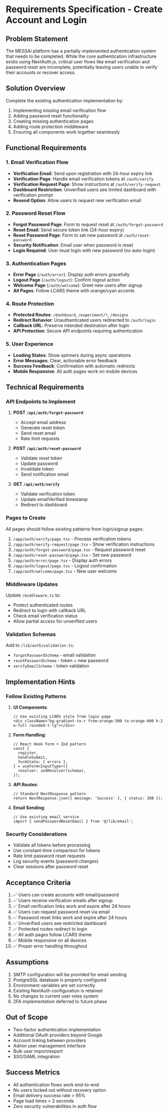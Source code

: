 # Requirements Specification - Create Account and Login

## Problem Statement

The MESSAi platform has a partially implemented authentication system that needs
to be completed. While the core authentication infrastructure exists using
NextAuth.js, critical user flows like email verification and password reset are
incomplete, potentially leaving users unable to verify their accounts or recover
access.

## Solution Overview

Complete the existing authentication implementation by:

1. Implementing missing email verification flow
2. Adding password reset functionality
3. Creating missing authentication pages
4. Adding route protection middleware
5. Ensuring all components work together seamlessly

## Functional Requirements

### 1. Email Verification Flow

- **Verification Email**: Send upon registration with 24-hour expiry link
- **Verification Page**: Handle email verification tokens at `/auth/verify`
- **Verification Request Page**: Show instructions at `/auth/verify-request`
- **Dashboard Restriction**: Unverified users see limited dashboard with
  verification prompt
- **Resend Option**: Allow users to request new verification email

### 2. Password Reset Flow

- **Forgot Password Page**: Form to request reset at `/auth/forgot-password`
- **Reset Email**: Send secure token link (24-hour expiry)
- **Reset Password Page**: Form to set new password at `/auth/reset-password`
- **Security Notification**: Email user when password is reset
- **Login Required**: User must login with new password (no auto-login)

### 3. Authentication Pages

- **Error Page** (`/auth/error`): Display auth errors gracefully
- **Logout Page** (`/auth/logout`): Confirm logout action
- **Welcome Page** (`/auth/welcome`): Greet new users after signup
- **All Pages**: Follow LCARS theme with orange/cyan accents

### 4. Route Protection

- **Protected Routes**: `/dashboard`, `/experiment/*`, `/designs`
- **Redirect Behavior**: Unauthenticated users redirected to `/auth/login`
- **Callback URL**: Preserve intended destination after login
- **API Protection**: Secure API endpoints requiring authentication

### 5. User Experience

- **Loading States**: Show spinners during async operations
- **Error Messages**: Clear, actionable error feedback
- **Success Feedback**: Confirmation with automatic redirects
- **Mobile Responsive**: All auth pages work on mobile devices

## Technical Requirements

### API Endpoints to Implement

1. **POST `/api/auth/forgot-password`**
   - Accept email address
   - Generate reset token
   - Send reset email
   - Rate limit requests

2. **POST `/api/auth/reset-password`**
   - Validate reset token
   - Update password
   - Invalidate token
   - Send notification email

3. **GET `/api/auth/verify`**
   - Validate verification token
   - Update emailVerified timestamp
   - Redirect to dashboard

### Pages to Create

All pages should follow existing patterns from login/signup pages:

1. `/app/auth/verify/page.tsx` - Process verification tokens
2. `/app/auth/verify-request/page.tsx` - Show verification instructions
3. `/app/auth/forgot-password/page.tsx` - Request password reset
4. `/app/auth/reset-password/page.tsx` - Set new password
5. `/app/auth/error/page.tsx` - Display auth errors
6. `/app/auth/logout/page.tsx` - Logout confirmation
7. `/app/auth/welcome/page.tsx` - New user welcome

### Middleware Updates

Update `/middleware.ts` to:

- Protect authenticated routes
- Redirect to login with callback URL
- Check email verification status
- Allow partial access for unverified users

### Validation Schemas

Add to `/lib/auth/validation.ts`:

- `forgotPasswordSchema` - email validation
- `resetPasswordSchema` - token + new password
- `verifyEmailSchema` - token validation

## Implementation Hints

### Follow Existing Patterns

1. **UI Components**:

   ```tsx
   // Use existing LCARS style from login page
   <div className="bg-gradient-to-r from-orange-500 to-orange-600 h-2 w-full rounded-t-lg"></div>
   ```

2. **Form Handling**:

   ```tsx
   // React Hook Form + Zod pattern
   const {
     register,
     handleSubmit,
     formState: { errors },
   } = useForm<InputType>({
     resolver: zodResolver(schema),
   });
   ```

3. **API Routes**:

   ```tsx
   // Standard NextResponse pattern
   return NextResponse.json({ message: 'Success' }, { status: 200 });
   ```

4. **Email Sending**:
   ```tsx
   // Use existing email service
   import { sendPasswordResetEmail } from '@/lib/email';
   ```

### Security Considerations

- Validate all tokens before processing
- Use constant-time comparison for tokens
- Rate limit password reset requests
- Log security events (password changes)
- Clear sessions after password reset

## Acceptance Criteria

1. ✅ Users can create accounts with email/password
2. ✅ Users receive verification emails after signup
3. ✅ Email verification links work and expire after 24 hours
4. ✅ Users can request password reset via email
5. ✅ Password reset links work and expire after 24 hours
6. ✅ Unverified users see restricted dashboard
7. ✅ Protected routes redirect to login
8. ✅ All auth pages follow LCARS theme
9. ✅ Mobile responsive on all devices
10. ✅ Proper error handling throughout

## Assumptions

1. SMTP configuration will be provided for email sending
2. PostgreSQL database is properly configured
3. Environment variables are set correctly
4. Existing NextAuth configuration is retained
5. No changes to current user roles system
6. 2FA implementation deferred to future phase

## Out of Scope

- Two-factor authentication implementation
- Additional OAuth providers beyond Google
- Account linking between providers
- Admin user management interface
- Bulk user import/export
- SSO/SAML integration

## Success Metrics

- All authentication flows work end-to-end
- No users locked out without recovery option
- Email delivery success rate > 95%
- Page load times < 2 seconds
- Zero security vulnerabilities in auth flow
